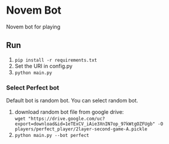 # Novem Bot
Novem bot for playing

## Run
1. `pip install -r requirements.txt`
2. Set the URI in config.py
3. `python main.py`

### Select Perfect bot
Default bot is random bot. You can select random bot.

1. download random bot file from google drive:  
`wget "https://drive.google.com/uc?export=download&id=1eTExCV_iAie3XnIN7op_97kWtgOZFUgb" -O players/perfect_player/2layer-second-game-A.pickle`
2. `python main.py --bot perfect`
